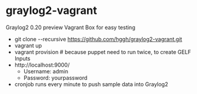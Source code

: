 graylog2-vagrant
================

Graylog2 0.20 preview Vagrant Box for easy testing

 * git clone --recursive https://github.com/hggh/graylog2-vagrant.git
 * vagrant up
 * vagrant provision # because puppet need to run twice, to create GELF Inputs
 * http://localhost:9000/
   * Username: admin
   * Password: yourpassword
 * cronjob runs every minute to push sample data into Graylog2
